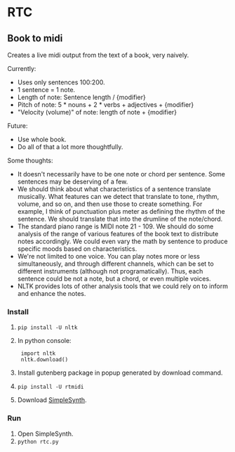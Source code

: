 # RTC

## Book to midi
Creates a live midi output from the text of a book, very naively.

Currently:

- Uses only sentences 100:200.
- 1 sentence = 1 note.
- Length of note: Sentence length / {modifier}
- Pitch of note: 5 * nouns + 2 * verbs + adjectives + {modifier}
- "Velocity (volume)" of note: length of note + {modifier}

Future:

- Use whole book.
- Do all of that a lot more thoughtfully.

Some thoughts:

- It doesn't necessarily have to be one note or chord per sentence. Some sentences may be deserving of a few.
- We should think about what characteristics of a sentence translate musically. What features can we detect that translate to tone, rhythm, volume, and so on, and then use those to create something. For example, I think of punctuation plus meter as defining the rhythm of the sentence. We should translate that into the drumline of the note/chord.
- The standard piano range is MIDI note 21 - 109. We should do some analysis of the range of various features of the book text to distribute notes accordingly. We could even vary the math by sentence to produce specific moods based on characteristics.
- We're not limited to one voice. You can play notes more or less simultaneously, and through different channels, which can be set to different instruments (although not programatically). Thus, each sentence could be not a note, but a chord, or even multiple voices.
- NLTK provides lots of other analysis tools that we could rely on to inform and enhance the notes.

### Install
1. `pip install -U nltk`
2. In python console:

        import nltk
        nltk.download()

3. Install gutenberg package in popup generated by download command.
4. `pip install -U rtmidi`
5. Download [SimpleSynth](http://notahat.com/simplesynth/).

### Run
1. Open SimpleSynth.
6. `python rtc.py`
